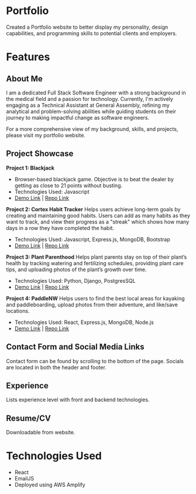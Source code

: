 # Portfolio
Created a Portfolio website to better display my personality, design capabilities, and programming skills to potential clients and employers.

# Features

## About Me
I am a dedicated Full Stack Software Engineer with a strong background in the medical field and a passion for technology. Currently, I'm actively engaging as a Technical Assistant at General Assembly, refining my analytical and problem-solving abilities while guiding students on their journey to making impactful change as software engineers. 

For a more comprehensive view of my background, skills, and projects, please visit my portfolio website.


## Project Showcase
**Project 1: Blackjack**
- Browser-based blackjack game. Objective is to beat the dealer by getting as close to 21 points without busting.
- Technologies Used: Javascript
- [Demo Link](https://ngran4.github.io/P1-Blackjack/) | [Repo Link](https://github.com/ngran4/P1-Blackjack)

**Project 2: Cortex Habit Tracker**
Helps users achieve long-term goals by creating and maintaining good habits. Users can add as many habits as they want to track, and view their progress as a "streak" which shows how many days in a row they have completed the habit.
- Technologies Used: Javascript, Express.js, MongoDB, Bootstrap
- [Demo Link](https://p2-habit-tracker.herokuapp.com/) | [Repo Link](https://github.com/ngran4/Cortex)

**Project 3: Plant Parenthood**
Helps plant parents stay on top of their plant’s health by tracking watering and fertilizing schedules, providing plant care tips, and uploading photos of the plant’s growth over time.
- Technologies Used: Python, Django, PostgresSQL
- [Demo Link](https://plantparenthood22.herokuapp.com/) | [Repo Link](https://github.com/ngran4/Plant-Parenthood)

**Project 4: PaddleNW**
Helps users to find the best local areas for kayaking and paddleboarding, upload photos from their adventure, and like/save locations.  
- Technologies Used: React, Express.js, MongoDB, Node.js
- [Demo Link](https://paddlenw.herokuapp.com/) | [Repo Link](https://github.com/ngran4/Paddle-NW-App)


## Contact Form and Social Media Links
Contact form can be found by scrolling to the bottom of the page. Socials are located in both the header and footer.

## Experience
Lists experience level with front and backend technologies.

## Resume/CV
Downloadable from website.

# Technologies Used
- React
- EmailJS
- Deployed using AWS Amplify